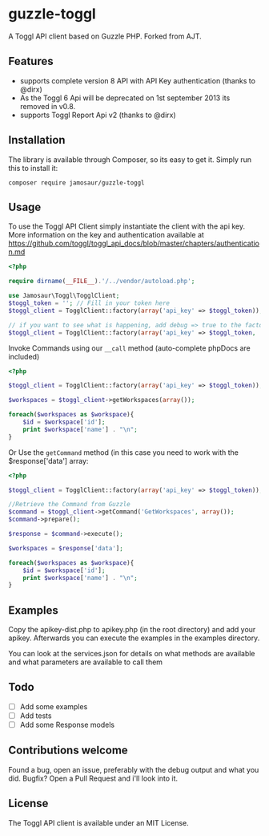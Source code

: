 guzzle-toggl
============

A Toggl API client based on Guzzle PHP. Forked from AJT.

## Features

* supports complete version 8 API with API Key authentication (thanks to @dirx)
 * As the Toggl 6 Api will be deprecated on 1st september 2013 its removed in v0.8. 
* supports Toggl Report Api v2 (thanks to @dirx)

## Installation

The library is available through Composer, so its easy to get it. 
Simply run this to install it:

    composer require jamosaur/guzzle-toggl

## Usage
    
To use the Toggl API Client simply instantiate the client with the api key.
More information on the key and authentication available at https://github.com/toggl/toggl_api_docs/blob/master/chapters/authentication.md

```php
<?php

require dirname(__FILE__).'/../vendor/autoload.php';

use Jamosaur\Toggl\TogglClient;
$toggl_token = ''; // Fill in your token here
$toggl_client = TogglClient::factory(array('api_key' => $toggl_token));

// if you want to see what is happening, add debug => true to the factory call
$toggl_client = TogglClient::factory(array('api_key' => $toggl_token, 'debug' => true)); 
```

Invoke Commands using our `__call` method (auto-complete phpDocs are included)

```php
<?php 

$toggl_client = TogglClient::factory(array('api_key' => $toggl_token));

$workspaces = $toggl_client->getWorkspaces(array());

foreach($workspaces as $workspace){
	$id = $workspace['id'];
	print $workspace['name'] . "\n";
}
``` 

Or Use the `getCommand` method (in this case you need to work with the $response['data'] array:

```php
<?php 

$toggl_client = TogglClient::factory(array('api_key' => $toggl_token));

//Retrieve the Command from Guzzle
$command = $toggl_client->getCommand('GetWorkspaces', array());
$command->prepare();

$response = $command->execute();

$workspaces = $response['data'];

foreach($workspaces as $workspace){
	$id = $workspace['id'];
	print $workspace['name'] . "\n";
}
```

## Examples
Copy the apikey-dist.php to apikey.php (in the root directory) and add your apikey.
Afterwards you can execute the examples in the examples directory. 

You can look at the services.json for details on what methods are available and what parameters are available to call them

## Todo

- [ ] Add some examples
- [ ] Add tests
- [ ] Add some Response models

## Contributions welcome

Found a bug, open an issue, preferably with the debug output and what you did. 
Bugfix? Open a Pull Request and i'll look into it. 

## License

The Toggl API client is available under an MIT License.
